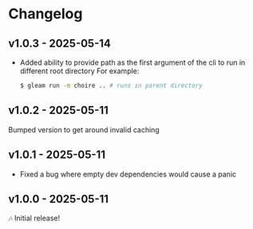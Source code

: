 # Changelog

## v1.0.3 - 2025-05-14

- Added ability to provide path as the first argument of the cli to run in different root directory
  For example:
  ```sh
  $ gleam run -m choire .. # runs in parent directory
  ```

## v1.0.2 - 2025-05-11

Bumped version to get around invalid caching

## v1.0.1 - 2025-05-11

- Fixed a bug where empty dev dependencies would cause a panic

## v1.0.0 - 2025-05-11

🎶 Initial release!
